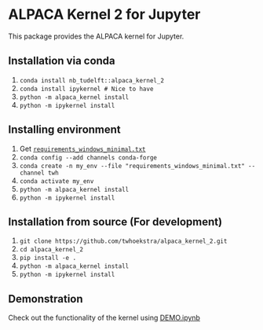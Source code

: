 # ALPACA Kernel 2 for Jupyter

This package provides the ALPACA kernel for Jupyter.

## Installation via conda


1. `conda install nb_tudelft::alpaca_kernel_2`
2. `conda install ipykernel # Nice to have`
3. `python -m alpaca_kernel install`
4. `python -m ipykernel install`

## Installing environment

1. Get [`requirements_windows_minimal.txt`](https://raw.githubusercontent.com/twhoekstra/alpaca_kernel_2/main/requirements_windows_minimal.txt)
2. `conda config --add channels conda-forge`
4. `conda create -n my_env --file "requirements_windows_minimal.txt" --channel twh`
5. `conda activate my_env`
6. `python -m alpaca_kernel install`
7. `python -m ipykernel install`

## Installation from source (For development)

1. `git clone https://github.com/twhoekstra/alpaca_kernel_2.git`
2. `cd alpaca_kernel_2`
3. `pip install -e .`
4. `python -m alpaca_kernel install`
5. `python -m ipykernel install`

## Demonstration
Check out the functionality of the kernel using [DEMO.ipynb](https://raw.githubusercontent.com/twhoekstra/alpaca_kernel_2/main/DEMO.ipynb)